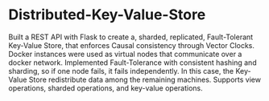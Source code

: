# Distributed-Key-Value-Store

Built a REST API with Flask to create a, sharded, replicated, Fault-Tolerant Key-Value Store, that enforces Causal consistency through Vector Clocks. Docker instances were used as virtual nodes that communicate over a docker network.
Implemented Fault-Tolerance with consistent hashing and sharding, so if one node fails, it fails independently. In this case, the Key-Value Store redistribute data among the remaining machines.
Supports view operations, sharded operations, and key-value operations.
